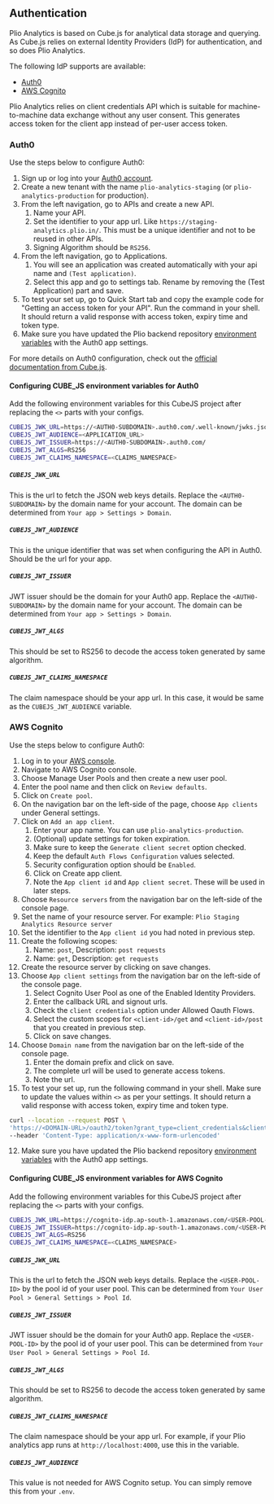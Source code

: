 ## Authentication
Plio Analytics is based on Cube.js for analytical data storage and querying. As Cube.js relies on external Identity Providers (IdP) for authentication, and so does Plio Analytics.

The following IdP supports are available:
- [Auth0](#auth0)
- [AWS Cognito](#aws-cognito)

Plio Analytics relies on client credentials API which is suitable for machine-to-machine data exchange without any user consent. This generates access token for the client app instead of per-user access token.

### Auth0
Use the steps below to configure Auth0:
1. Sign up or log into your [Auth0 account](https://auth0.com/).
2. Create a new tenant with the name `plio-analytics-staging` (or `plio-analytics-production` for production).
3. From the left navigation, go to APIs and create a new API.
   1. Name your API.
   2. Set the identifier to your app url. Like `https://staging-analytics.plio.in/`. This must be a unique identifier and not to be reused in other APIs.
   3. Signing Algorithm should be `RS256`.
4. From the left navigation, go to Applications.
   1. You will see an application was created automatically with your api name and `(Test application)`.
   2. Select this app and go to settings tab. Rename by removing the (Test Application) part and save.
5. To test your set up, go to Quick Start tab and copy the example code for "Getting an access token for your API". Run the command in your shell. It should return a valid response with access token, expiry time and token type.
6. Make sure you have updated the Plio backend repository [environment variables](https://github.com/avantifellows/plio-backend/blob/master/docs/ENV.md#auth0-for-plio-analytics) with the Auth0 app settings.

For more details on Auth0 configuration, check out the [official documentation from Cube.js](https://cube.dev/docs/security/jwt/auth0).

#### Configuring CUBE_JS environment variables for Auth0
Add the following environment variables for this CubeJS project after replacing the `<>` parts with your configs.
```sh
CUBEJS_JWK_URL=https://<AUTH0-SUBDOMAIN>.auth0.com/.well-known/jwks.json
CUBEJS_JWT_AUDIENCE=<APPLICATION_URL>
CUBEJS_JWT_ISSUER=https://<AUTH0-SUBDOMAIN>.auth0.com/
CUBEJS_JWT_ALGS=RS256
CUBEJS_JWT_CLAIMS_NAMESPACE=<CLAIMS_NAMESPACE>
```

##### `CUBEJS_JWK_URL`
This is the url to fetch the JSON web keys details. Replace the `<AUTH0-SUBDOMAIN>` by the domain name for your account. The domain can be determined from `Your app > Settings > Domain`.

##### `CUBEJS_JWT_AUDIENCE`
This is the unique identifier that was set when configuring the API in Auth0. Should be the url for your app.

##### `CUBEJS_JWT_ISSUER`
JWT issuer should be the domain for your Auth0 app. Replace the `<AUTH0-SUBDOMAIN>` by the domain name for your account. The domain can be determined from `Your app > Settings > Domain`.

##### `CUBEJS_JWT_ALGS`
This should be set to RS256 to decode the access token generated by same algorithm.

##### `CUBEJS_JWT_CLAIMS_NAMESPACE`
The claim namespace should be your app url. In this case, it would be same as the `CUBEJS_JWT_AUDIENCE` variable.


### AWS Cognito
Use the steps below to configure Auth0:
1. Log in to your [AWS console](https://aws.amazon.com/console/).
2. Navigate to AWS Cognito console.
3. Choose Manage User Pools and then create a new user pool.
4. Enter the pool name and then click on `Review defaults`.
5. Click on `Create pool`.
6. On the navigation bar on the left-side of the page, choose `App clients` under General settings.
7. Click on `Add an app client`.
   1. Enter your app name. You can use `plio-analytics-production`.
   2. (Optional) update settings for token expiration.
   3. Make sure to keep the `Generate client secret` option checked.
   4. Keep the default `Auth Flows Configuration` values selected.
   5. Security configuration option should be `Enabled`.
   6. Click on Create app client.
   7. Note the `App client id` and `App client secret`. These will be used in later steps.
8.  Choose `Resource servers` from the navigation bar on the left-side of the console page.
   1.  Set the name of your resource server. For example: `Plio Staging Analytics Resource server`
   2.  Set the identifier to the `App client id` you had noted in previous step.
   3.  Create the following scopes:
       1.  Name: `post`, Description: `post requests`
       2.  Name: `get`, Description: `get requests`
   4.  Create the resource server by clicking on save changes.
9.  Choose `App client settings` from the navigation bar on the left-side of the console page.
    1.  Select Cognito User Pool as one of the Enabled Identity Providers.
    2.  Enter the callback URL and signout urls.
    3.  Check the `client credentials` option under Allowed Oauth Flows.
    4.  Select the custom scopes for `<client-id>/get` and `<client-id>/post` that you created in previous step.
    5.  Click on save changes.
10. Choose `Domain name` from the navigation bar on the left-side of the console page.
    1.  Enter the domain prefix and click on save.
    2.  The complete url will be used to generate access tokens.
    3.  Note the url.
11. To test your set up, run the following command in your shell. Make sure to update the values within `<>` as per your settings. It should return a valid response with access token, expiry time and token type.
```sh
curl --location --request POST \
'https://<DOMAIN-URL>/oauth2/token?grant_type=client_credentials&client_id=<APP-CLIENT-ID>&client_secret=<APP-CLIENT-SECRET>' \
--header 'Content-Type: application/x-www-form-urlencoded'
```
12. Make sure you have updated the Plio backend repository [environment variables](https://github.com/avantifellows/plio-backend/blob/master/docs/ENV.md#auth0-for-plio-analytics) with the Auth0 app settings.


#### Configuring CUBE_JS environment variables for AWS Cognito
Add the following environment variables for this CubeJS project after replacing the `<>` parts with your configs.
```sh
CUBEJS_JWK_URL=https://cognito-idp.ap-south-1.amazonaws.com/<USER-POOL-ID>/.well-known/jwks.json
CUBEJS_JWT_ISSUER=https://cognito-idp.ap-south-1.amazonaws.com/<USER-POOL-ID>
CUBEJS_JWT_ALGS=RS256
CUBEJS_JWT_CLAIMS_NAMESPACE=<CLAIMS_NAMESPACE>
```

##### `CUBEJS_JWK_URL`
This is the url to fetch the JSON web keys details. Replace the `<USER-POOL-ID>` by the pool id of your user pool. This can be determined from `Your User Pool > General Settings > Pool Id`.

##### `CUBEJS_JWT_ISSUER`
JWT issuer should be the domain for your Auth0 app. Replace the `<USER-POOL-ID>` by the pool id of your user pool. This can be determined from `Your User Pool > General Settings > Pool Id`.

##### `CUBEJS_JWT_ALGS`
This should be set to RS256 to decode the access token generated by same algorithm.

##### `CUBEJS_JWT_CLAIMS_NAMESPACE`
The claim namespace should be your app url. For example, if your Plio analytics app runs at `http://localhost:4000`, use this in the variable.

##### `CUBEJS_JWT_AUDIENCE`
This value is not needed for AWS Cognito setup. You can simply remove this from your `.env`.
